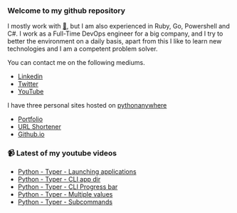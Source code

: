 ### Welcome to my github repository

I mostly work with [:snake:](https://www.python.org/), but I am also experienced in Ruby, Go, Powershell and C#. I work as a Full-Time DevOps engineer for a big company, and I try to better the environment on a daily basis, apart from this I like to learn new technologies and I am a competent problem solver.

You can contact me on the following mediums.
- [Linkedin](https://www.linkedin.com/in/r3ap3rpy)
- [Twitter](https://twitter.com/r3ap3rpy)
- [YouTube](https://www.youtube.com/channel/UC1qkMXH8d2I9DDAtBSeEHqg)

I have three personal sites hosted on [pythonanywhere](https://www.pythonanywhere.com/)
- [Portfolio](http://r3ap3rpy.pythonanywhere.com/)
- [URL Shortener](http://shortenpy.pythonanywhere.com/)
- [Github.io](https://r3ap3rpy.github.io/)

### :video_camera: Latest of my youtube videos
<!-- YOUTUBE:START -->
- [Python - Typer - Launching applications](https://www.youtube.com/watch?v=V5OKAFiAW0c)
- [Python - Typer - CLI app dir](https://www.youtube.com/watch?v=y4B6gMsneNA)
- [Python - Typer - CLI Progress bar](https://www.youtube.com/watch?v=yJvchu56Fws)
- [Python - Typer - Multiple values](https://www.youtube.com/watch?v=tng0D_PlBCY)
- [Python - Typer - Subcommands](https://www.youtube.com/watch?v=YSB0CPT4pos)
<!-- YOUTUBE:END -->

